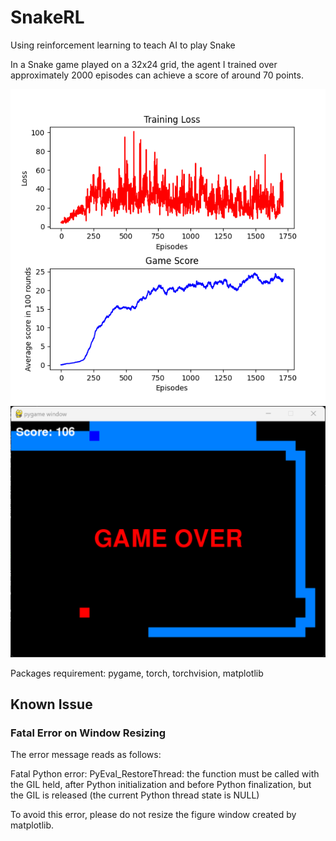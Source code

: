 # SnakeRL

Using reinforcement learning to teach AI to play Snake

In a Snake game played on a 32x24 grid, the agent I trained over approximately 2000 episodes can achieve a score of around 70 points.

![alt text](loss.png)
![alt text](score106.png)

Packages requirement: pygame, torch, torchvision, matplotlib

## Known Issue

### Fatal Error on Window Resizing

The error message reads as follows:

Fatal Python error: PyEval_RestoreThread: the function must be called with the GIL held, after Python initialization and before Python finalization, but the GIL is released (the current Python thread state is NULL)

To avoid this error, please do not resize the figure window created by matplotlib.
